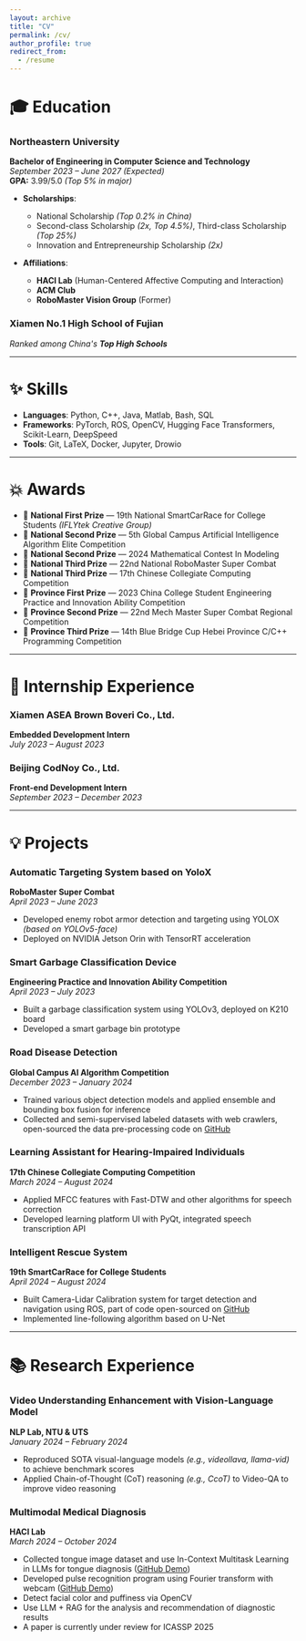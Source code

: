 ```yaml
---
layout: archive
title: "CV"
permalink: /cv/
author_profile: true
redirect_from:
  - /resume
---
```


# 🎓 **Education**

### **Northeastern University**  
**Bachelor of Engineering in Computer Science and Technology**  
_September 2023 – June 2027 (Expected)_  
**GPA:** 3.99/5.0 _(Top 5% in major)_

- **Scholarships**:
  - National Scholarship _(Top 0.2% in China)_
  - Second-class Scholarship _(2x, Top 4.5%)_, Third-class Scholarship _(Top 25%)_
  - Innovation and Entrepreneurship Scholarship _(2x)_

- **Affiliations**:
  - **HACI Lab** (Human-Centered Affective Computing and Interaction)
  - **ACM Club**
  - **RoboMaster Vision Group** (Former)

### **Xiamen No.1 High School of Fujian**  
_Ranked among China's **Top High Schools**_

---

# ✨ **Skills**

- **Languages**: Python, C++, Java, Matlab, Bash, SQL  
- **Frameworks**: PyTorch, ROS, OpenCV, Hugging Face Transformers, Scikit-Learn, DeepSpeed  
- **Tools**: Git, LaTeX, Docker, Jupyter, Drowio

---

# 💥 **Awards**

- 🥇 **National First Prize** — 19th National SmartCarRace for College Students _(IFLYtek Creative Group)_
- 🥈 **National Second Prize** — 5th Global Campus Artificial Intelligence Algorithm Elite Competition
- 🥈 **National Second Prize** — 2024 Mathematical Contest In Modeling
- 🥉 **National Third Prize** — 22nd National RoboMaster Super Combat
- 🥉 **National Third Prize** — 17th Chinese Collegiate Computing Competition
- 🏅 **Province First Prize** — 2023 China College Student Engineering Practice and Innovation Ability Competition
- 🏅 **Province Second Prize** — 22nd Mech Master Super Combat Regional Competition
- 🏅 **Province Third Prize** — 14th Blue Bridge Cup Hebei Province C/C++ Programming Competition

---

# 🤝 **Internship Experience**

### **Xiamen ASEA Brown Boveri Co., Ltd.**  
**Embedded Development Intern**  
_July 2023 – August 2023_

### **Beijing CodNoy Co., Ltd.**  
**Front-end Development Intern**  
_September 2023 – December 2023_

---

# 💡 **Projects**

### **Automatic Targeting System based on YoloX**  
**RoboMaster Super Combat**  
_April 2023 – June 2023_  
- Developed enemy robot armor detection and targeting using YOLOX _(based on YOLOv5-face)_  
- Deployed on NVIDIA Jetson Orin with TensorRT acceleration  

### **Smart Garbage Classification Device**  
**Engineering Practice and Innovation Ability Competition**  
_April 2023 – July 2023_  
- Built a garbage classification system using YOLOv3, deployed on K210 board  
- Developed a smart garbage bin prototype  

### **Road Disease Detection**  
**Global Campus AI Algorithm Competition**  
_December 2023 – January 2024_  
- Trained various object detection models and applied ensemble and bounding box fusion for inference  
- Collected and semi-supervised labeled datasets with web crawlers, open-sourced the data pre-processing code on [GitHub](https://github.com/zin-Fu/Automation-Data-Processing)

### **Learning Assistant for Hearing-Impaired Individuals**  
**17th Chinese Collegiate Computing Competition**  
_March 2024 – August 2024_  
- Applied MFCC features with Fast-DTW and other algorithms for speech correction  
- Developed learning platform UI with PyQt, integrated speech transcription API  

### **Intelligent Rescue System**  
**19th SmartCarRace for College Students**  
_April 2024 – August 2024_  
- Built Camera-Lidar Calibration system for target detection and navigation using ROS, part of code open-sourced on [GitHub](https://github.com/zin-Fu/YOLOv5-ROS-Navigation)  
- Implemented line-following algorithm based on U-Net  

---

# 📚 **Research Experience**

### **Video Understanding Enhancement with Vision-Language Model**  
**NLP Lab, NTU & UTS**  
_January 2024 – February 2024_  
- Reproduced SOTA visual-language models _(e.g., videollava, llama-vid)_ to achieve benchmark scores  
- Applied Chain-of-Thought (CoT) reasoning _(e.g., CcoT)_ to Video-QA to improve video reasoning  

### **Multimodal Medical Diagnosis**  
**HACI Lab**  
_March 2024 – October 2024_  
- Collected tongue image dataset and use In-Context Multitask Learning in LLMs for tongue diagnosis ([GitHub Demo](https://github.com/zin-Fu/Tongue-Segmentation-and-classification))  
- Developed pulse recognition program using Fourier transform with webcam ([GitHub Demo](https://github.com/zin-Fu/WristRateMonitor))
- Detect facial color and puffiness via OpenCV
- Use LLM + RAG for the analysis and recommendation of diagnostic results
- A paper is currently under review for ICASSP 2025
